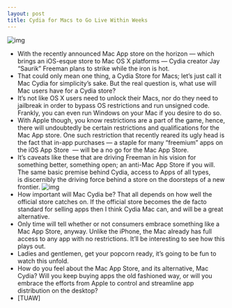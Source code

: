 ```yaml
---
layout: post
title: Cydia for Macs to Go Live Within Weeks
---
```

![img](http://media.idownloadblog.com/wp-content/uploads/2010/12/Mac-Cydia-e1292033603921.png)
* With the recently announced Mac App store on the horizon — which brings an iOS-esque store to Mac OS X platforms — Cydia creator Jay “Saurik” Freeman plans to strike while the iron is hot.
* That could only mean one thing, a Cydia Store for Macs; let’s just call it Mac Cydia for simplicity’s sake. But the real question is, what use will Mac users have for a Cydia store?
* It’s not like OS X users need to unlock their Macs, nor do they need to jailbreak in order to bypass OS restrictions and run unsigned code. Frankly, you can even run Windows on your Mac if you desire to do so.
* With Apple though, you know restrictions are a part of the game, hence, there will undoubtedly be certain restrictions and qualifications for the Mac App store. One such restriction that recently reared its ugly head is the fact that in-app purchases — a staple for many “freemium” apps on the iOS App Store  — will be a no go for the Mac App Store.
* It’s caveats like these that are driving Freeman in his vision for something better, something open; an anti-Mac App Store if you will. The same basic premise behind Cydia, access to Apps of all types, is discernibly the driving force behind a store on the doorsteps of a new frontier.
![img](http://media.idownloadblog.com/wp-content/uploads/2010/12/Saurik.jpg)
* How important will Mac Cydia be? That all depends on how well the official store catches on. If the official store becomes the de facto standard for selling apps then I think Cydia Mac can, and will be a great alternative.
* Only time will tell whether or not consumers embrace something like a Mac App Store, anyway. Unlike the iPhone, the Mac already has full access to any app with no restrictions. It’ll be interesting to see how this plays out.
* Ladies and gentlemen, get your popcorn ready, it’s going to be fun to watch this unfold.
* How do you feel about the Mac App Store, and its alternative, Mac Cydia? Will you keep buying apps the old fashioned way, or will you embrace the efforts from Apple to control and streamline app distribution on the desktop?
* [TUAW]

